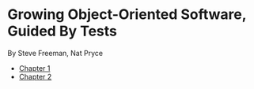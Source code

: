 Growing Object-Oriented Software, Guided By Tests
=================================================

By Steve Freeman, Nat Pryce

* [Chapter 1](chapter-1.md)
* [Chapter 2](chapter-2.md)
